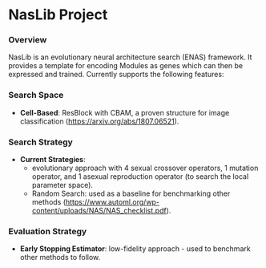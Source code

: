 # NasLib Project

### Overview
NasLib is an evolutionary neural architecture search (ENAS) framework. It provides a template for encoding
Modules as genes which can then be expressed and trained. Currently supports the following features:

### Search Space
- <b>Cell-Based</b>: ResBlock with CBAM, a proven structure for image classification (https://arxiv.org/abs/1807.06521).

### Search Strategy
- <b>Current Strategies</b>:
  - evolutionary approach with 4 sexual crossover operators, 1 mutation operator, and 
    1 asexual reproduction operator (to search the local parameter space).
  - Random Search: used as a baseline for benchmarking other methods (https://www.automl.org/wp-content/uploads/NAS/NAS_checklist.pdf).
  

  
### Evaluation Strategy
- <b>Early Stopping Estimator</b>: low-fidelity approach - used to benchmark other methods to follow.
